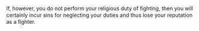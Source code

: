If, however, you do not perform your religious duty of ﬁghting, then you will certainly incur sins for neglecting your duties and thus lose your reputation as a ﬁghter.